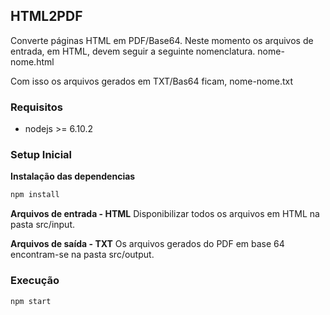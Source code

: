 ## HTML2PDF

Converte páginas HTML em PDF/Base64.
Neste momento os arquivos de entrada, em HTML, devem seguir a seguinte nomenclatura. nome-nome.html

Com isso os arquivos gerados em TXT/Bas64 ficam, nome-nome.txt

### Requisitos
  * nodejs >= 6.10.2
  
### Setup Inicial

**Instalação das dependencias**
``` bash
npm install
```

**Arquivos de entrada - HTML**
Disponibilizar todos os arquivos em HTML na pasta src/input.

**Arquivos de saída - TXT**
Os arquivos gerados do PDF em base 64 encontram-se na pasta src/output.

### Execução

``` bash
npm start
```
